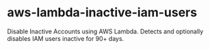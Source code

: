 # aws-lambda-inactive-iam-users
Disable Inactive Accounts using AWS Lambda. Detects and optionally disables IAM users inactive for 90+ days. 
